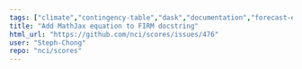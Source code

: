 ```yaml
---
tags: ["climate","contingency-table","dask","documentation","forecast-evaluation","forecast-verification","forecasting","model-validation","oceanography","pandas","python","verification","weather","xarray"]
title: "Add MathJax equation to FIRM docstring"
html_url: "https://github.com/nci/scores/issues/476"
user: "Steph-Chong"
repo: "nci/scores"
---
```


